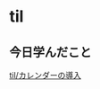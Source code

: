 # til

## 今日学んだこと

[til/カレンダーの導入](https://github.com/tokiohamamatsu/til/blob/master/laravel/%E3%82%AB%E3%83%AC%E3%83%B3%E3%83%80%E3%83%BC%E3%81%AE%E5%B0%8E%E5%85%A5.md)